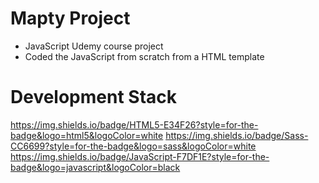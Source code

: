 # Mapty Project

- JavaScript Udemy course project
- Coded the JavaScript from scratch from a HTML template

# Development Stack

https://img.shields.io/badge/HTML5-E34F26?style=for-the-badge&logo=html5&logoColor=white
https://img.shields.io/badge/Sass-CC6699?style=for-the-badge&logo=sass&logoColor=white
https://img.shields.io/badge/JavaScript-F7DF1E?style=for-the-badge&logo=javascript&logoColor=black

